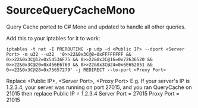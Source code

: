 # SourceQueryCacheMono
Query Cache ported to C# Mono and updated to handle all other queries.

Add this to your iptables for it to work:
```
iptables -t nat -I PREROUTING -p udp -d <Public IP> --dport <Server Port> -m u32 --u32  '0>>22&0x3C@8=0xFFFFFFFF && 0>>22&0x3C@12=0x54536F75 && 0>>22&0x3C@16=0x72636520 && 0>>22&0x3C@20=0x456E6769 && 0>>22&0x3C@24=0x6E652051 && 0>>22&0x3C@28=0x75657279' -j REDIRECT --to-port <Proxy Port>
```
Replace \<Public IP\>, \<Server Port\>, \<Proxy Port\>
E.g. If your server's IP is 1.2.3.4, your server was running on port 27015, and you ran QueryCache on 21015 then replace
Public IP = 1.2.3.4
Server Port = 27015
Proxy Port = 21015
